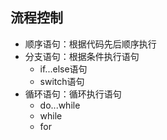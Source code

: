 ## 流程控制
* 顺序语句：根据代码先后顺序执行
* 分支语句：根据条件执行语句
    * if...else语句
    * switch语句
* 循环语句：循环执行语句
    * do...while
    * while
    * for